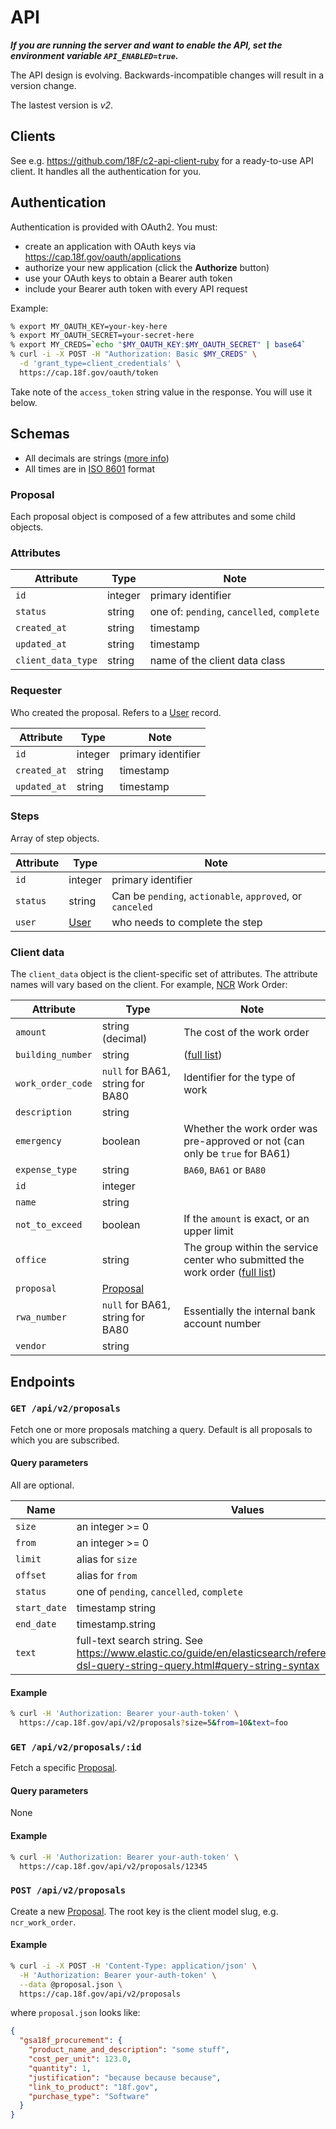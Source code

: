 # API

***If you are running the server and want to enable the API, set the environment variable `API_ENABLED=true`.***

The API design is evolving. Backwards-incompatible changes will result in a version change.

The lastest version is *v2*.

## Clients

See e.g. https://github.com/18F/c2-api-client-ruby for a ready-to-use API client. It handles
all the authentication for you.

## Authentication

Authentication is provided with OAuth2. You must:

* create an application with OAuth keys via https://cap.18f.gov/oauth/applications
* authorize your new application (click the **Authorize** button)
* use your OAuth keys to obtain a Bearer auth token
* include your Bearer auth token with every API request

Example:

```bash
% export MY_OAUTH_KEY=your-key-here
% export MY_OAUTH_SECRET=your-secret-here
% export MY_CREDS=`echo "$MY_OAUTH_KEY:$MY_OAUTH_SECRET" | base64`
% curl -i -X POST -H "Authorization: Basic $MY_CREDS" \
  -d 'grant_type=client_credentials' \
  https://cap.18f.gov/oauth/token
```

Take note of the `access_token` string value in the response. You will use it below.

## Schemas

* All decimals are strings ([more info](https://github.com/rails-api/active_model_serializers/issues/202))
* All times are in [ISO 8601](https://en.wikipedia.org/wiki/ISO_8601) format

### Proposal

Each proposal object is composed of a few attributes and some child objects.

### Attributes

Attribute | Type | Note
--- | --- | ---
`id` | integer | primary identifier
`status` | string | one of: `pending`, `cancelled`, `complete`
`created_at` | string | timestamp
`updated_at` | string | timestamp
`client_data_type` | string | name of the client data class

### Requester

Who created the proposal. Refers to a [User](#user) record.

Attribute | Type | Note
--- | --- | ---
`id` | integer | primary identifier
`created_at` | string | timestamp
`updated_at` | string | timestamp

### Steps

Array of step objects.

Attribute | Type | Note
--- | --- | ---
`id` | integer | primary identifier
`status` | string | Can be `pending`, `actionable`, `approved`, or `canceled`
`user` | [User](#user) | who needs to complete the step

### Client data

The `client_data` object is the client-specific set of attributes. The attribute names
will vary based on the client. For example, [NCR](overview.md#national-capitol-region-ncr-service-centers) Work Order:

Attribute | Type | Note
--- | --- | ---
`amount` | string (decimal) | The cost of the work order
`building_number` | string | ([full list](../config/data/ncr.yaml))
`work_order_code` | `null` for BA61, string for BA80 | Identifier for the type of work
`description` | string |
`emergency` | boolean | Whether the work order was pre-approved or not (can only be `true` for BA61)
`expense_type` | string | `BA60`, `BA61` or `BA80`
`id` | integer |
`name` | string |
`not_to_exceed` | boolean | If the `amount` is exact, or an upper limit
`office` | string | The group within the service center who submitted the work order ([full list](../config/data/ncr.yaml))
`proposal` | [Proposal](#proposal) |
`rwa_number` | `null` for BA61, string for BA80 | Essentially the internal bank account number
`vendor` | string |

## Endpoints

### `GET /api/v2/proposals`

Fetch one or more proposals matching a query. Default is all proposals to which you are subscribed.

#### Query parameters

All are optional.

Name | Values
--- | ---
`size` | an integer >= 0
`from` | an integer >= 0
`limit` | alias for `size`
`offset` | alias for `from`
`status` | one of `pending`, `cancelled`, `complete`
`start_date` | timestamp string
`end_date` | timestamp.string
`text` | full-text search string. See https://www.elastic.co/guide/en/elasticsearch/reference/current/query-dsl-query-string-query.html#query-string-syntax

#### Example

```bash
% curl -H 'Authorization: Bearer your-auth-token' \
  https://cap.18f.gov/api/v2/proposals?size=5&from=10&text=foo
```

### `GET /api/v2/proposals/:id`

Fetch a specific [Proposal](#proposal).

#### Query parameters

None

#### Example

```bash
% curl -H 'Authorization: Bearer your-auth-token' \
  https://cap.18f.gov/api/v2/proposals/12345
```

### `POST /api/v2/proposals`

Create a new [Proposal](#proposal). The root key is the client model slug, e.g. `ncr_work_order`.

#### Example

```bash
% curl -i -X POST -H 'Content-Type: application/json' \
  -H 'Authorization: Bearer your-auth-token' \
  --data @proposal.json \
  https://cap.18f.gov/api/v2/proposals
```

where `proposal.json` looks like:

```json
{
  "gsa18f_procurement": {
    "product_name_and_description": "some stuff",
    "cost_per_unit": 123.0,
    "quantity": 1,
    "justification": "because because because",
    "link_to_product": "18f.gov",
    "purchase_type": "Software"
  }
}
```
